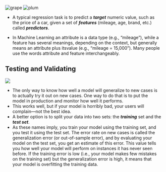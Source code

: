 ![grape](https://user-images.githubusercontent.com/12748752/126882595-d1f5449e-14bb-4ab3-809c-292caf0858a1.png)
![plum](https://user-images.githubusercontent.com/12748752/126882596-b9ba4645-7001-435e-9a3c-d4416a2543c1.png)

* A typical regression task is to predict a **_target_** numeric value, such as the price of a car, given a set of **_features_** (mileage, age, brand, etc.) called **_predictors_**.

* In Machine Learning an attribute is a data type (e.g., “mileage”), while a feature has several meanings, depending on the context, but generally means an attribute plus itsvalue (e.g., “mileage = 15,000”). Many people use the words attribute and feature interchangeably.

## Testing and Validating 

<img src="https://user-images.githubusercontent.com/12748752/141670977-ae3e17a8-0636-4fb6-a052-cf4de904f5a9.png" >

* The only way to know how well a model will generalize to new cases is to actually try it out on new cases. One way to do that is to put the model in production and monitor how well it performs. 
* This works well, but if your model is horribly bad, your users will complain—not the best idea. 
* A better option is to split your data into two sets: the **_training_** set and the **_test set_**. 
* As these names imply, you train your model using the training set, and you test it using the test set. The error rate on new cases is called the generalization error (or out-of-sample error), and by evaluating your model on the test set, you get an estimate of this error. This value tells you how well your model will perform on instances it has never seen before. If the training error is low (i.e., your model makes few mistakes on the training set) but the generalization error is high, it means that your model is overfitting the training data.
